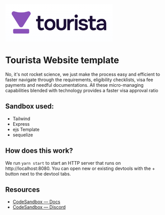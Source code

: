 ![alt text](image.png)

# Tourista Website template

No, it's not rocket science, we just make the process easy and efficient to faster navigate through the requirements, eligibility checklists, visa fee payments and needful documentations. All these micro-managing capabilities blended with technology provides a faster visa approval ratio

## Sandbox used:

- Tailwind
- Express
- ejs Template
- sequelize

## How does this work?

We run `yarn start` to start an HTTP server that runs on http://localhost:8080. You can open new or existing devtools with the + button next to the devtool tabs.

## Resources

- [CodeSandbox — Docs](https://codesandbox.io/docs)
- [CodeSandbox — Discord](https://discord.gg/Ggarp3pX5H)
